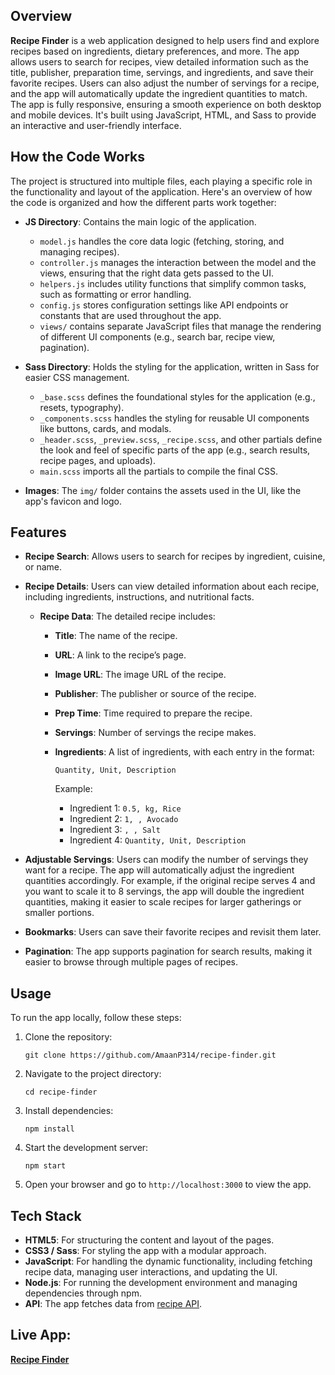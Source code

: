 ## Overview

**Recipe Finder** is a web application designed to help users find and explore recipes based on ingredients, dietary preferences, and more. The app allows users to search for recipes, view detailed information such as the title, publisher, preparation time, servings, and ingredients, and save their favorite recipes. Users can also adjust the number of servings for a recipe, and the app will automatically update the ingredient quantities to match. The app is fully responsive, ensuring a smooth experience on both desktop and mobile devices. It's built using JavaScript, HTML, and Sass to provide an interactive and user-friendly interface.

## How the Code Works

The project is structured into multiple files, each playing a specific role in the functionality and layout of the application. Here's an overview of how the code is organized and how the different parts work together:

* **JS Directory**: Contains the main logic of the application.

  * `model.js` handles the core data logic (fetching, storing, and managing recipes).
  * `controller.js` manages the interaction between the model and the views, ensuring that the right data gets passed to the UI.
  * `helpers.js` includes utility functions that simplify common tasks, such as formatting or error handling.
  * `config.js` stores configuration settings like API endpoints or constants that are used throughout the app.
  * `views/` contains separate JavaScript files that manage the rendering of different UI components (e.g., search bar, recipe view, pagination).

* **Sass Directory**: Holds the styling for the application, written in Sass for easier CSS management.

  * `_base.scss` defines the foundational styles for the application (e.g., resets, typography).
  * `_components.scss` handles the styling for reusable UI components like buttons, cards, and modals.
  * `_header.scss`, `_preview.scss`, `_recipe.scss`, and other partials define the look and feel of specific parts of the app (e.g., search results, recipe pages, and uploads).
  * `main.scss` imports all the partials to compile the final CSS.

* **Images**: The `img/` folder contains the assets used in the UI, like the app's favicon and logo.

## Features

* **Recipe Search**: Allows users to search for recipes by ingredient, cuisine, or name.

* **Recipe Details**: Users can view detailed information about each recipe, including ingredients, instructions, and nutritional facts.

  * **Recipe Data**: The detailed recipe includes:

    * **Title**: The name of the recipe.
    * **URL**: A link to the recipe’s page.
    * **Image URL**: The image URL of the recipe.
    * **Publisher**: The publisher or source of the recipe.
    * **Prep Time**: Time required to prepare the recipe.
    * **Servings**: Number of servings the recipe makes.
    * **Ingredients**: A list of ingredients, with each entry in the format:

      ```
      Quantity, Unit, Description
      ```

      Example:

      * Ingredient 1: `0.5, kg, Rice`
      * Ingredient 2: `1, , Avocado`
      * Ingredient 3: `, , Salt`
      * Ingredient 4: `Quantity, Unit, Description`

* **Adjustable Servings**: Users can modify the number of servings they want for a recipe. The app will automatically adjust the ingredient quantities accordingly. For example, if the original recipe serves 4 and you want to scale it to 8 servings, the app will double the ingredient quantities, making it easier to scale recipes for larger gatherings or smaller portions.

* **Bookmarks**: Users can save their favorite recipes and revisit them later.

* **Pagination**: The app supports pagination for search results, making it easier to browse through multiple pages of recipes.


## Usage

To run the app locally, follow these steps:

1. Clone the repository:

   ```
   git clone https://github.com/AmaanP314/recipe-finder.git
   ```

2. Navigate to the project directory:

   ```
   cd recipe-finder
   ```

3. Install dependencies:

   ```
   npm install
   ```

4. Start the development server:

   ```
   npm start
   ```

5. Open your browser and go to `http://localhost:3000` to view the app.

## Tech Stack

* **HTML5**: For structuring the content and layout of the pages.
* **CSS3 / Sass**: For styling the app with a modular approach.
* **JavaScript**: For handling the dynamic functionality, including fetching recipe data, managing user interactions, and updating the UI.
* **Node.js**: For running the development environment and managing dependencies through npm.
* **API**: The app fetches data from [recipe API](https://forkify-api.herokuapp.com/).

## Live App:

**[Recipe Finder](https://forkify-ten-sooty.vercel.app/)**
